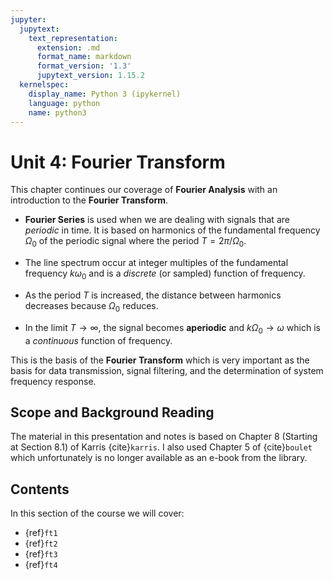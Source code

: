 ```yaml
---
jupyter:
  jupytext:
    text_representation:
      extension: .md
      format_name: markdown
      format_version: '1.3'
      jupytext_version: 1.15.2
  kernelspec:
    display_name: Python 3 (ipykernel)
    language: python
    name: python3
---
```


# Unit 4: Fourier Transform

This chapter continues our coverage of **Fourier Analysis** with an introduction to the **Fourier Transform**.

* **Fourier Series** is used when we are dealing with signals that are *periodic* in time. It is based on harmonics of the fundamental frequency $\Omega_0$ of the periodic signal where the period $T = 2\pi/\Omega_0$.

* The line spectrum occur at integer multiples of the fundamental frequency $k\omega_0$ and is a *discrete* (or sampled) function of frequency.

* As the period $T$ is increased, the distance between harmonics decreases because $\Omega_0$ reduces.

* In the limit $T\to \infty$, the signal becomes **aperiodic** and $k\Omega_0 \to \omega$ which is a *continuous* function of frequency.

This is the basis of the **Fourier Transform** which is very important as the basis for data transmission, signal filtering, and the determination of system frequency response.

## Scope and Background Reading

The material in this presentation and notes is based on Chapter 8 (Starting at Section 8.1) of Karris {cite}`karris`. I also used Chapter 5 of {cite}`boulet` which unfortunately is no longer available as an e-book from the library.

## Contents

In this section of the course we will cover:

* {ref}`ft1`
* {ref}`ft2`
* {ref}`ft3`
* {ref}`ft4`

